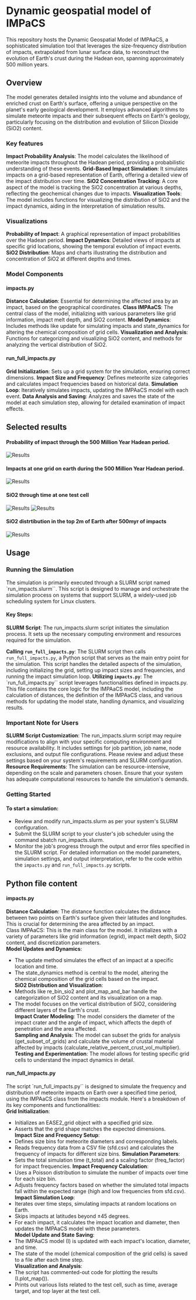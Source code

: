 # Dynamic geospatial model of IMPaCS
This repository hosts the Dynamic Geospatial Model of IMPAaCS, a sophisticated simulation tool that leverages the size-frequency distribution of impacts, extrapolated from lunar surface data, to reconstruct the evolution of Earth's crust during the Hadean eon, spanning approximately 500 million years.

## Overview
The model generates detailed insights into the volume and abundance of enriched crust on Earth's surface, offering a unique perspective on the planet's early geological development. It employs advanced algorithms to simulate meteorite impacts and their subsequent effects on Earth's geology, particularly focusing on the distribution and evolution of Silicon Dioxide (SiO2) content.

### Key features
**Impact Probability Analysis**: The model calculates the likelihood of meteorite impacts throughout the Hadean period, providing a probabilistic understanding of these events.
**Grid-Based Impact Simulation**: It simulates impacts on a grid-based representation of Earth, offering a detailed view of the impact distribution over time.
**SiO2 Concentration Tracking**: A core aspect of the model is tracking the SiO2 concentration at various depths, reflecting the geochemical changes due to impacts.
**Visualization Tools**: The model includes functions for visualizing the distribution of SiO2 and the impact dynamics, aiding in the interpretation of simulation results.

### Visualizations
**Probability of Impact**: A graphical representation of impact probabilities over the Hadean period.
**Impact Dynamics**: Detailed views of impacts at specific grid locations, showing the temporal evolution of impact events.
**SiO2 Distribution**: Maps and charts illustrating the distribution and concentration of SiO2 at different depths and times.

### Model Components
#### impacts.py
**Distance Calculation**: Essential for determining the affected area by an impact, based on the geographical coordinates.
**Class IMPAaCS**: The central class of the model, initializing with various parameters like grid information, impact melt depth, and SiO2 content.
**Model Dynamics**: Includes methods like update for simulating impacts and state_dynamics for altering the chemical composition of grid cells.
**Visualization and Analysis**: Functions for categorizing and visualizing SiO2 content, and methods for analyzing the vertical distribution of SiO2.
#### run_full_impacts.py
**Grid Initialization**: Sets up a grid system for the simulation, ensuring correct dimensions.
**Impact Size and Frequency**: Defines meteorite size categories and calculates impact frequencies based on historical data.
**Simulation Loop**: Iteratively simulates impacts, updating the IMPAaCS model with each event.
**Data Analysis and Saving**: Analyzes and saves the state of the model at each simulation step, allowing for detailed examination of impact effects.

## Selected results

#### Probability of impact through the 500 Million Year Hadean period.
![Results](./figs/impact_probability.png)

#### Impacts at one grid on earth during the 500 Million Year Hadean period.
![Results](./figs/IMPAaCS_through_time_1_grid.png)

#### SiO2 through time at one test cell
![Results](./figs/test_time_series_sio2.png)
![Results](./figs/test_time_series_diam.png)

#### SiO2 distrtibution in the top 2m of Earth after 500myr of impacts
![Results](./figs/impacts-sio2-map.png)

## Usage
### Running the Simulation
The simulation is primarily executed through a SLURM script named `run_impacts.slurm``. This script is designed to manage and orchestrate the simulation process on systems that support SLURM, a widely-used job scheduling system for Linux clusters.
#### Key Steps:
**SLURM Script**: The run_impacts.slurm script initiates the simulation process. It sets up the necessary computing environment and resources required for the simulation.

**Calling `run_full_impacts.py`**: The SLURM script then calls `run_full_impacts.py`, a Python script that serves as the main entry point for the simulation. This script handles the detailed aspects of the simulation, including initializing the grid, setting up impact sizes and frequencies, and running the impact simulation loop.
**Utilizing `impacts.py`**: The `run_full_impacts.py`` script leverages functionalities defined in impacts.py. This file contains the core logic for the IMPAaCS model, including the calculation of distances, the definition of the IMPAaCS class, and various methods for updating the model state, handling dynamics, and visualizing results.

### Important Note for Users
**SLURM Script Customization**: The run_impacts.slurm script may require modifications to align with your specific computing environment and resource availability. It includes settings for job partition, job name, node exclusions, and output file configurations. Please review and adjust these settings based on your system's requirements and SLURM configuration.
**Resource Requirements**: The simulation can be resource-intensive, depending on the scale and parameters chosen. Ensure that your system has adequate computational resources to handle the simulation's demands.

### Getting Started
#### To start a simulation:
 - Review and modify run_impacts.slurm as per your system's SLURM configuration.
 - Submit the SLURM script to your cluster's job scheduler using the command sbatch run_impacts.slurm.
 - Monitor the job's progress through the output and error files specified in the SLURM script.
For detailed information on the model parameters, simulation settings, and output interpretation, refer to the code within the `impacts.py` and `run_full_impacts.py` scripts.

## Python file content
#### impacts.py
**Distance Calculation**: The distance function calculates the distance between two points on Earth's surface given their latitudes and longitudes. This is crucial for determining the area affected by an impact.  
Class IMPAaCS: This is the main class for the model. It initializes with a variety of parameters like grid information (egrid), impact melt depth, SiO2 content, and discretization parameters.  
**Model Updates and Dynamics**:
 - The update method simulates the effect of an impact at a specific location and time.
 - The state_dynamics method is central to the model, altering the chemical composition of the grid cells based on the impact.  
**SiO2 Distribution and Visualization**:
 - Methods like re_bin_sio2 and plot_map_and_bar handle the categorization of SiO2 content and its visualization on a map.
 - The model focuses on the vertical distribution of SiO2, considering different layers of the Earth's crust.  
**Impact Crater Modeling**: The model considers the diameter of the impact crater and the angle of impact, which affects the depth of penetration and the area affected.  
**Sampling and Analysis**: The model can subset the grids for analysis (get_subset_of_grids) and calculate the volume of crustal material affected by impacts (calculate_relative_percent_crust_vol_multiplier).  
**Testing and Experimentation**: The model allows for testing specific grid cells to understand the impact dynamics in detail.

#### run_full_impacts.py
The script `run_full_impacts.py`` is designed to simulate the frequency and distribution of meteorite impacts on Earth over a specified time period, using the IMPAaCS class from the impacts module. Here's a breakdown of its key components and functionalities:  
**Grid Initialization**:  
 - Initializes an EASE2_grid object with a specified grid size.
 - Asserts that the grid shape matches the expected dimensions.  
**Impact Size and Frequency Setup**:
 - Defines size bins for meteorite diameters and corresponding labels.
 - Reads frequency data from a CSV file (sfd.csv) and calculates the frequency of impacts for different size bins.
**Simulation Parameters**:
 - Sets the total simulation time (t_total) and a scaling factor (freq_factor) for impact frequencies.
**Impact Frequency Calculation**:
 - Uses a Poisson distribution to simulate the number of impacts over time for each size bin.
 - Adjusts frequency factors based on whether the simulated total impacts fall within the expected range (high and low frequencies from sfd.csv).  
**Impact Simulation Loop**:
 - Iterates over time steps, simulating impacts at random locations on Earth.
 - Skips impacts at latitudes beyond ±45 degrees.
 - For each impact, it calculates the impact location and diameter, then updates the IMPAaCS model with these parameters.  
**Model Update and State Saving**:
 - The IMPAaCS model (I) is updated with each impact's location, diameter, and time.
 - The state of the model (chemical composition of the grid cells) is saved to a file after each time step.  
**Visualization and Analysis**:
 - The script has commented-out code for plotting the results (I.plot_map()).
 - Prints out various lists related to the test cell, such as time, average target, and top layer at the test cell.
